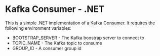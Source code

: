 # Kafka Consumer - .NET
This is a simple .NET implementation of a Kafka Consumer.  It requires the following environment variables:
- BOOTSTRAP_SERVER - The Kafka boostrap server to connect to
- TOPIC_NAME - The Kafka topic to consume
- GROUP_ID - A consumer group id